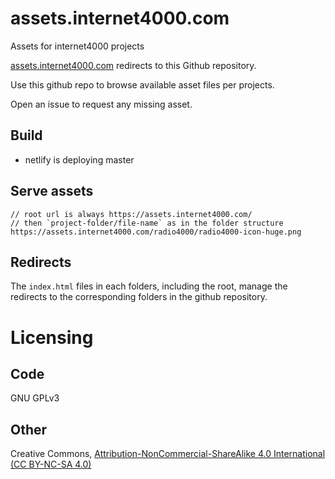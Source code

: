 # assets.internet4000.com

Assets for internet4000 projects

[assets.internet4000.com](https://assets.internet4000.com) redirects to this Github repository.

Use this github repo to browse available asset files per projects.

Open an issue to request any missing asset.


## Build

- netlify is deploying master

## Serve assets
```
// root url is always https://assets.internet4000.com/
// then `project-folder/file-name` as in the folder structure
https://assets.internet4000.com/radio4000/radio4000-icon-huge.png
```

## Redirects

The `index.html` files in each folders, including the root, manage the redirects to the corresponding folders in the github repository.

# Licensing

## Code

GNU GPLv3

## Other

Creative Commons, [Attribution-NonCommercial-ShareAlike 4.0 International (CC BY-NC-SA 4.0)](https://creativecommons.org/licenses/by-nc-sa/4.0/)
